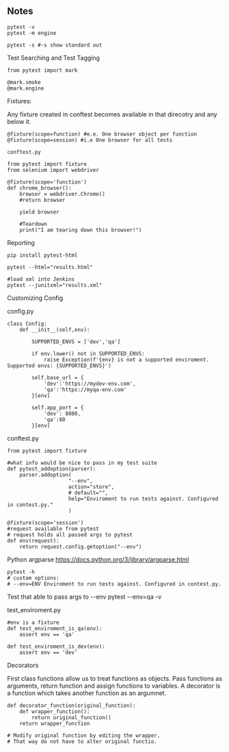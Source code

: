 ## Notes

```
pytest -v
pytest -m engine

pytest -s #-s show standard out

```

Test Searching and Test Tagging

```
from pytest import mark

@mark.smoke
@mark.engine

```

Fixtures:

Any fixture created in conftest becomes available in that direcotry and any below it.

```
@fixture(scope=function) #e.e. One browser object per function
@fixture(scope=session) #i.e One browser for all tests
```

```
conftest.py

from pytest import fixture
from selenium import webdriver

@fixture(scope='function')
def chrome_browser():
    browser = webdriver.Chrome()
    #return browser

    yield browser

    #Teardown
    print("I am tearing down this browser!")

```

Reporting

```
pip install pytest-html

pytest --html="results.html"

#load xml into Jenkins
pytest --junitxml="results.xml"

```

Customizing Config

config.py

```
class Config:
    def __init__(self,env):

        SUPPORTED_ENVS = ['dev','qa']

        if env.lower() not in SUPPORTED_ENVS:
            raise Exception(f'{env} is not a supported enviroment. Supported envs: {SUPPORTED_ENVS}')

        self.base_url = {
            'dev':'https://mydev-env.com',
            'qa':'https://myqa-env.com'
        }[env]

        self.app_port = {
            'dev': 8080,
            'qa':80
        }[env]
```

conftest.py

```
from pytest import fixture

#what info would be nice to pass in my test suite
def pytest_addoption(parser):
    parser.addoption(
                    "--env",
                    action="store",
                    # default="",
                    help="Enviroment to run tests against. Configured in contest.py."
                    )

@fixture(scope='session')
#request available from pytest
# request holds all passed args to pytest
def env(request):
    return request.config.getoption("--env")
```

Python argparse
https://docs.python.org/3/library/argparse.html

```
pytest -h
# custom options:
# --env=ENV Enviroment to run tests against. Configured in contest.py.
```

Test that able to pass args to --env
pytest --env=qa -v

test_enviroment.py

```
#env is a fixture
def test_enviroment_is_qa(env):
    assert env == 'qa'

def test_enviroment_is_dev(env):
    assert env == 'dev'
```

Decorators

First class functions allow us to treat functions as objects.
Pass functions as arguments, return function and assign functions to variables.
A decorator is a function which takes another function as an argumnet.

```
def decorator_function(original_function):
    def wrapper_function():
        return original_function()
    return wrapper_function

# Modify original function by editing the wrapper.
# That way do not have to alter original functio.
```

